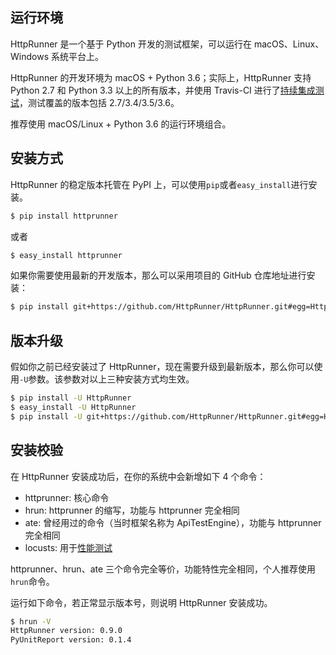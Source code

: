 ## 运行环境

HttpRunner 是一个基于 Python 开发的测试框架，可以运行在 macOS、Linux、Windows 系统平台上。

HttpRunner 的开发环境为 macOS + Python 3.6；实际上，HttpRunner 支持 Python 2.7 和 Python 3.3 以上的所有版本，并使用 Travis-CI 进行了[持续集成测试][travis-ci]，测试覆盖的版本包括 2.7/3.4/3.5/3.6。

推荐使用 macOS/Linux + Python 3.6 的运行环境组合。

## 安装方式

HttpRunner 的稳定版本托管在 PyPI 上，可以使用`pip`或者`easy_install`进行安装。

```bash
$ pip install httprunner
```

或者

```bash
$ easy_install httprunner
```

如果你需要使用最新的开发版本，那么可以采用项目的 GitHub 仓库地址进行安装：

```bash
$ pip install git+https://github.com/HttpRunner/HttpRunner.git#egg=HttpRunner
```

## 版本升级

假如你之前已经安装过了 HttpRunner，现在需要升级到最新版本，那么你可以使用`-U`参数。该参数对以上三种安装方式均生效。

```bash
$ pip install -U HttpRunner
$ easy_install -U HttpRunner
$ pip install -U git+https://github.com/HttpRunner/HttpRunner.git#egg=HttpRunner
```

## 安装校验

在 HttpRunner 安装成功后，在你的系统中会新增如下 4 个命令：

- httprunner: 核心命令
- hrun: httprunner 的缩写，功能与 httprunner 完全相同
- ate: 曾经用过的命令（当时框架名称为 ApiTestEngine），功能与 httprunner 完全相同
- locusts: 用于[性能测试](load-test.md)

httprunner、hrun、ate 三个命令完全等价，功能特性完全相同，个人推荐使用`hrun`命令。

运行如下命令，若正常显示版本号，则说明 HttpRunner 安装成功。

```bash
$ hrun -V
HttpRunner version: 0.9.0
PyUnitReport version: 0.1.4
```

<!-- ## 使用 docker 镜像 -->

[travis-ci]: https://travis-ci.org/HttpRunner/HttpRunner
